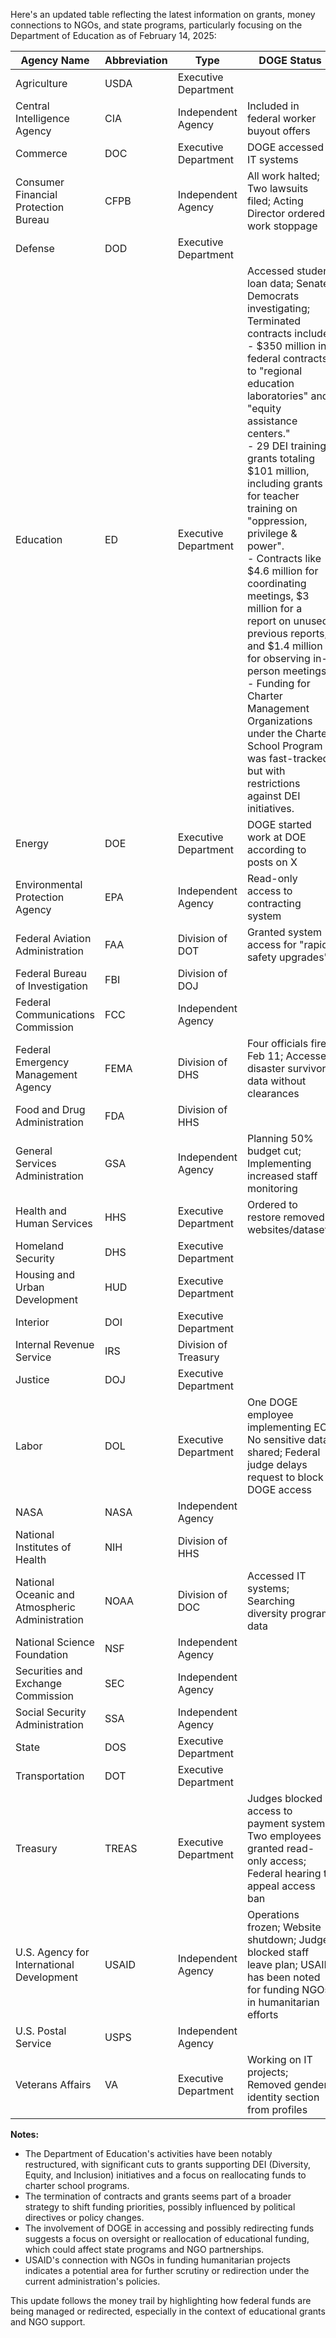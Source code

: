 Here's an updated table reflecting the latest information on grants, money connections to NGOs, and state programs, particularly focusing on the Department of Education as of February 14, 2025:

| Agency Name | Abbreviation | Type | DOGE Status |
|------------|--------------|------|-------------|
| Agriculture | USDA | Executive Department | |
| Central Intelligence Agency | CIA | Independent Agency | Included in federal worker buyout offers |
| Commerce | DOC | Executive Department | DOGE accessed IT systems |
| Consumer Financial Protection Bureau | CFPB | Independent Agency | All work halted; Two lawsuits filed; Acting Director ordered work stoppage |
| Defense | DOD | Executive Department | |
| Education | ED | Executive Department | Accessed student loan data; Senate Democrats investigating; Terminated contracts include:<br>- $350 million in federal contracts to "regional education laboratories" and "equity assistance centers."<br>- 29 DEI training grants totaling $101 million, including grants for teacher training on "oppression, privilege & power".<br>- Contracts like $4.6 million for coordinating meetings, $3 million for a report on unused previous reports, and $1.4 million for observing in-person meetings.<br>- Funding for Charter Management Organizations under the Charter School Program was fast-tracked, but with restrictions against DEI initiatives. |
| Energy | DOE | Executive Department | DOGE started work at DOE according to posts on X |
| Environmental Protection Agency | EPA | Independent Agency | Read-only access to contracting system |
| Federal Aviation Administration | FAA | Division of DOT | Granted system access for "rapid safety upgrades" |
| Federal Bureau of Investigation | FBI | Division of DOJ | |
| Federal Communications Commission | FCC | Independent Agency | |
| Federal Emergency Management Agency | FEMA | Division of DHS | Four officials fired Feb 11; Accessed disaster survivor data without clearances |
| Food and Drug Administration | FDA | Division of HHS | |
| General Services Administration | GSA | Independent Agency | Planning 50% budget cut; Implementing increased staff monitoring |
| Health and Human Services | HHS | Executive Department | Ordered to restore removed websites/datasets |
| Homeland Security | DHS | Executive Department | |
| Housing and Urban Development | HUD | Executive Department | |
| Interior | DOI | Executive Department | |
| Internal Revenue Service | IRS | Division of Treasury | |
| Justice | DOJ | Executive Department | |
| Labor | DOL | Executive Department | One DOGE employee implementing EO; No sensitive data shared; Federal judge delays request to block DOGE access |
| NASA | NASA | Independent Agency | |
| National Institutes of Health | NIH | Division of HHS | |
| National Oceanic and Atmospheric Administration | NOAA | Division of DOC | Accessed IT systems; Searching diversity program data |
| National Science Foundation | NSF | Independent Agency | |
| Securities and Exchange Commission | SEC | Independent Agency | |
| Social Security Administration | SSA | Independent Agency | |
| State | DOS | Executive Department | |
| Transportation | DOT | Executive Department | |
| Treasury | TREAS | Executive Department | Judges blocked access to payment systems; Two employees granted read-only access; Federal hearing to appeal access ban |
| U.S. Agency for International Development | USAID | Independent Agency | Operations frozen; Website shutdown; Judge blocked staff leave plan; USAID has been noted for funding NGOs in humanitarian efforts |
| U.S. Postal Service | USPS | Independent Agency | |
| Veterans Affairs | VA | Executive Department | Working on IT projects; Removed gender identity section from profiles |

**Notes:**
- The Department of Education's activities have been notably restructured, with significant cuts to grants supporting DEI (Diversity, Equity, and Inclusion) initiatives and a focus on reallocating funds to charter school programs. 
- The termination of contracts and grants seems part of a broader strategy to shift funding priorities, possibly influenced by political directives or policy changes.
- The involvement of DOGE in accessing and possibly redirecting funds suggests a focus on oversight or reallocation of educational funding, which could affect state programs and NGO partnerships.
- USAID's connection with NGOs in funding humanitarian projects indicates a potential area for further scrutiny or redirection under the current administration's policies.

This update follows the money trail by highlighting how federal funds are being managed or redirected, especially in the context of educational grants and NGO support.